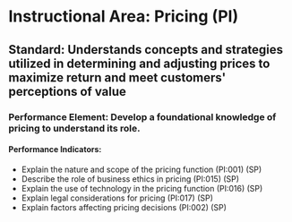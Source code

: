 # Instructional Area: Pricing (PI)

## Standard: Understands concepts and strategies utilized in determining and adjusting prices to maximize return and meet customers' perceptions of value

### Performance Element: Develop a foundational knowledge of pricing to understand its role.

#### Performance Indicators:

* Explain the nature and scope of the pricing function (PI:001) (SP)
* Describe the role of business ethics in pricing (PI:015) (SP)
* Explain the use of technology in the pricing function (PI:016) (SP)
* Explain legal considerations for pricing (PI:017) (SP)
* Explain factors affecting pricing decisions (PI:002) (SP)

